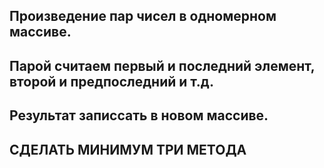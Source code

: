 ## Произведение пар чисел в одномерном массиве. 
## Парой считаем первый и последний элемент, второй и предпоследний и т.д. 
## Результат запиcсать в новом массиве.
## СДЕЛАТЬ МИНИМУМ ТРИ МЕТОДА
